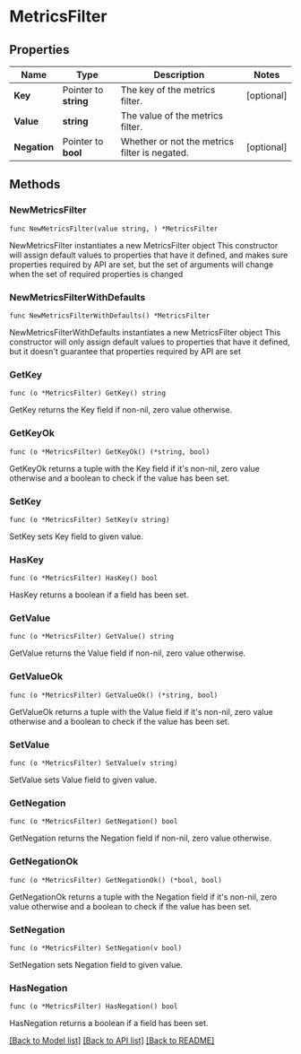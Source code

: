 # MetricsFilter

## Properties

Name | Type | Description | Notes
------------ | ------------- | ------------- | -------------
**Key** | Pointer to **string** | The key of the metrics filter. | [optional] 
**Value** | **string** | The value of the metrics filter. | 
**Negation** | Pointer to **bool** | Whether or not the metrics filter is negated. | [optional] 

## Methods

### NewMetricsFilter

`func NewMetricsFilter(value string, ) *MetricsFilter`

NewMetricsFilter instantiates a new MetricsFilter object
This constructor will assign default values to properties that have it defined,
and makes sure properties required by API are set, but the set of arguments
will change when the set of required properties is changed

### NewMetricsFilterWithDefaults

`func NewMetricsFilterWithDefaults() *MetricsFilter`

NewMetricsFilterWithDefaults instantiates a new MetricsFilter object
This constructor will only assign default values to properties that have it defined,
but it doesn't guarantee that properties required by API are set

### GetKey

`func (o *MetricsFilter) GetKey() string`

GetKey returns the Key field if non-nil, zero value otherwise.

### GetKeyOk

`func (o *MetricsFilter) GetKeyOk() (*string, bool)`

GetKeyOk returns a tuple with the Key field if it's non-nil, zero value otherwise
and a boolean to check if the value has been set.

### SetKey

`func (o *MetricsFilter) SetKey(v string)`

SetKey sets Key field to given value.

### HasKey

`func (o *MetricsFilter) HasKey() bool`

HasKey returns a boolean if a field has been set.

### GetValue

`func (o *MetricsFilter) GetValue() string`

GetValue returns the Value field if non-nil, zero value otherwise.

### GetValueOk

`func (o *MetricsFilter) GetValueOk() (*string, bool)`

GetValueOk returns a tuple with the Value field if it's non-nil, zero value otherwise
and a boolean to check if the value has been set.

### SetValue

`func (o *MetricsFilter) SetValue(v string)`

SetValue sets Value field to given value.


### GetNegation

`func (o *MetricsFilter) GetNegation() bool`

GetNegation returns the Negation field if non-nil, zero value otherwise.

### GetNegationOk

`func (o *MetricsFilter) GetNegationOk() (*bool, bool)`

GetNegationOk returns a tuple with the Negation field if it's non-nil, zero value otherwise
and a boolean to check if the value has been set.

### SetNegation

`func (o *MetricsFilter) SetNegation(v bool)`

SetNegation sets Negation field to given value.

### HasNegation

`func (o *MetricsFilter) HasNegation() bool`

HasNegation returns a boolean if a field has been set.


[[Back to Model list]](../README.md#documentation-for-models) [[Back to API list]](../README.md#documentation-for-api-endpoints) [[Back to README]](../README.md)



